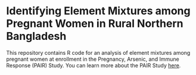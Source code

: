 # Identifying Element Mixtures among Pregnant Women in Rural Northern Bangladesh

This repository contains R code for an analysis of element mixtures among pregnant women at enrollment in the Pregnancy, Arsenic, and Immune Response (PAIR) Study. You can learn more about the PAIR Study [here](https://doi.org/10.1111/ppe.12949).

